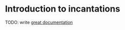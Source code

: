 # Introduction to incantations

TODO: write [great documentation](http://jacobian.org/writing/great-documentation/what-to-write/)
